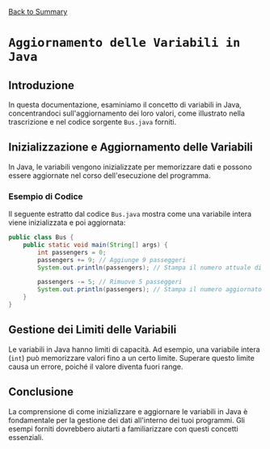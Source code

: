 
[Back to Summary](../Summary.md)

# `Aggiornamento delle Variabili in Java`

## Introduzione
In questa documentazione, esaminiamo il concetto di variabili in Java, concentrandoci sull'aggiornamento dei loro valori, come illustrato nella trascrizione e nel codice sorgente `Bus.java` forniti.

## Inizializzazione e Aggiornamento delle Variabili
In Java, le variabili vengono inizializzate per memorizzare dati e possono essere aggiornate nel corso dell'esecuzione del programma.

### Esempio di Codice
Il seguente estratto dal codice `Bus.java` mostra come una variabile intera viene inizializzata e poi aggiornata:

```java
public class Bus {
    public static void main(String[] args) {
        int passengers = 0;
        passengers += 9; // Aggiunge 9 passeggeri
        System.out.println(passengers); // Stampa il numero attuale di passeggeri

        passengers -= 5; // Rimuove 5 passeggeri
        System.out.println(passengers); // Stampa il numero aggiornato di passeggeri
    }
}
```

## Gestione dei Limiti delle Variabili
Le variabili in Java hanno limiti di capacità. Ad esempio, una variabile intera (`int`) può memorizzare valori fino a un certo limite. Superare questo limite causa un errore, poiché il valore diventa fuori range.

## Conclusione
La comprensione di come inizializzare e aggiornare le variabili in Java è fondamentale per la gestione dei dati all'interno dei tuoi programmi. Gli esempi forniti dovrebbero aiutarti a familiarizzare con questi concetti essenziali.

